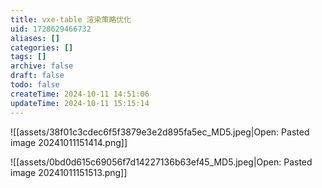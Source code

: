 ```yaml
---
title: vxe-table 渲染策略优化
uid: 1728629466732
aliases: []
categories: []
tags: []
archive: false
draft: false
todo: false
createTime: 2024-10-11 14:51:06
updateTime: 2024-10-11 15:15:14
---
```


![[assets/38f01c3cdec6f5f3879e3e2d895fa5ec_MD5.jpeg|Open: Pasted image 20241011151414.png]]


![[assets/0bd0d615c69056f7d14227136b63ef45_MD5.jpeg|Open: Pasted image 20241011151513.png]]

